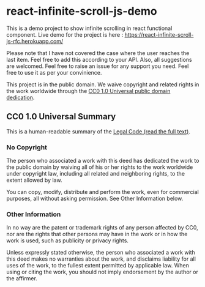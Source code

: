 # react-infinite-scroll-js-demo
This is a demo project to show infinite scrolling in react functional component. Live demo for the project is here : https://react-infinite-scroll-js-rfc.herokuapp.com/

Please note that I have not covered the case where the user reaches the last item. Feel free to add this according to your API. Also, all suggestions are welcomed. Feel free to raise an issue for any support you need. Feel free to use it as per your convinience.

This project is in the public domain.
We waive copyright and related rights in the work worldwide
through the [CC0 1.0 Universal public domain dedication][CC0].



## CC0 1.0 Universal Summary

This is a human-readable summary of the [Legal Code (read the full text)][CC0].

### No Copyright

The person who associated a work with this deed has dedicated the work to
the public domain by waiving all of his or her rights to the work worldwide
under copyright law, including all related and neighboring rights, to the
extent allowed by law.

You can copy, modify, distribute and perform the work, even for commercial 
purposes, all without asking permission. See Other Information below.

### Other Information

In no way are the patent or trademark rights of any person affected by CC0,
nor are the rights that other persons may have in the work or in how the
work is used, such as publicity or privacy rights.

Unless expressly stated otherwise, the person who associated a work with
this deed makes no warranties about the work, and disclaims liability for
all uses of the work, to the fullest extent permitted by applicable law.
When using or citing the work, you should not imply endorsement by the
author or the affirmer.

[policy]: https://github.com/cfpb/source-code-policy/
[CC0]: http://creativecommons.org/publicdomain/zero/1.0/legalcode

